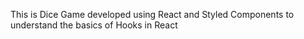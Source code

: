 This is Dice Game developed using React and Styled Components to understand the basics of Hooks in React
